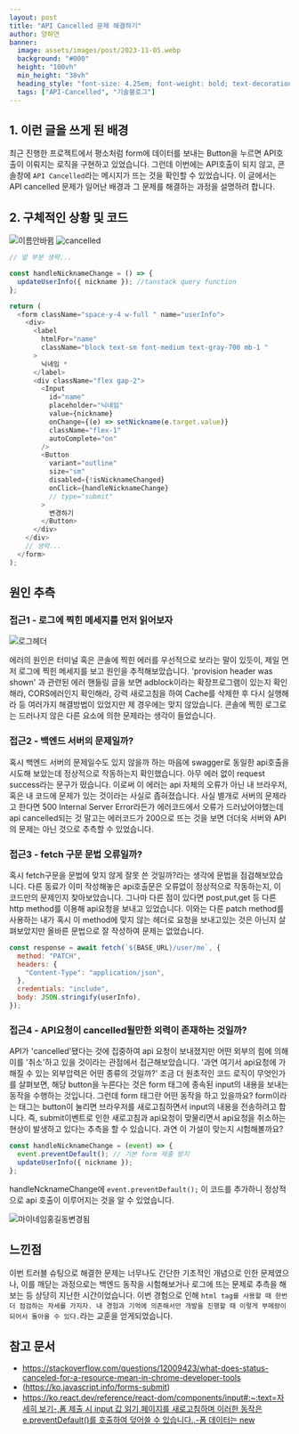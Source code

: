 ```yaml
---
layout: post
title: "API Cancelled 문제 해결하기"
author: 양하연
banner:
  image: assets/images/post/2023-11-05.webp
  background: "#000"
  height: "100vh"
  min_height: "38vh"
  heading_style: "font-size: 4.25em; font-weight: bold; text-decoration: underline"
  tags: ["API-Cancelled", "기술블로그"]
---
```


## 1. 이런 글을 쓰게 된 배경

최근 진행한 프로젝트에서 평소처럼 form에 데이터를 보내는 Button을 누르면 API호출이 이뤄지는 로직을 구현하고 있었습니다.
그런데 이번에는 API호출이 되지 않고, 콘솔창에 `API Cancelled`라는 메시지가 뜨는 것을 확인할 수 있었습니다.
이 글에서는 API cancelled 문제가 일어난 배경과 그 문제를 해결하는 과정을 설명하려 합니다.

## 2. 구체적인 상황 및 코드

<img src="/Users/hayeon/Downloads/마이네임안바뀜.gif" alt="이름안바뀜">

<img alt="cancelled" src="![image.png](https://prod-files-secure.s3.us-west-2.amazonaws.com/1ee811a0-1243-4c1a-a362-fece1e87dc36/0af29550-d840-46b6-b948-b6d32e48c6db/image.png)"/>

```js
// 앞 부분 생략...

const handleNicknameChange = () => {
  updateUserInfo({ nickname }); //tanstack query function
};

return (
  <form className="space-y-4 w-full " name="userInfo">
    <div>
      <label
        htmlFor="name"
        className="block text-sm font-medium text-gray-700 mb-1 "
      >
        닉네임 *
      </label>
      <div className="flex gap-2">
        <Input
          id="name"
          placeholder="닉네임"
          value={nickname}
          onChange={(e) => setNickname(e.target.value)}
          className="flex-1"
          autoComplete="on"
        />
        <Button
          variant="outline"
          size="sm"
          disabled={!isNicknameChanged}
          onClick={handleNicknameChange}
          // type="submit"
        >
          변경하기
        </Button>
      </div>
    </div>
    // 생략...
  </form>
);
```

## 원인 추측

### 접근1 - 로그에 찍힌 메세지를 먼저 읽어보자

![로그헤더](https://github.com/user-attachments/assets/5235fdf1-1281-4523-bd6b-b86be2bd7a83)

에러의 원인은 터미널 혹은 콘솔에 찍힌 에러를 우선적으로 보라는 말이 있듯이, 제일 먼저 로그에 찍힌 메세지를 보고 원인을 추적해보았습니다.
'provision header was shown' 과 관련된 에러 핸들링 글을 보면 adblock이라는 확장프로그램이 있는지 확인해라, CORS에러인지 확인해라, 강력 새로고침을 하여 Cache를 삭제한 후 다시 실행해라 등 여러가지 해결방법이 있었지만 제 경우에는 맞지 않았습니다. 콘솔에 찍힌 로그로는 드러나지 않은 다른 요소에 의한 문제라는 생각이 들었습니다.

### 접근2 - 백엔드 서버의 문제일까?

혹시 백엔드 서버의 문제일수도 있지 않을까 하는 마음에 swagger로 동일한 api호출을 시도해 보았는데 정상적으로 작동하는지 확인했습니다.
아무 에러 없이 request success라는 문구가 떴습니다. 이로써 이 에러는 api 자체의 오류가 아닌 내 브라우저, 혹은 내 코드에 문제가 있는 것이라는 사실로 좁혀졌습니다.
사실 별개로 서버의 문제라고 한다면 500 Internal Server Error라든가 에러코드에서 오류가 드러났어야했는데 api cancelled되는 것 말고는 에러코드가 200으로 뜨는 것을 보면 더더욱 서버와 API의 문제는 아닌 것으로 추측할 수 있었습니다.

### 접근3 - fetch 구문 문법 오류일까?

혹시 fetch구문을 문법에 맞지 않게 잘못 쓴 것일까?라는 생각에 문법을 점검해보았습니다.
다른 동료가 이미 작성해놓은 api호출문은 오류없이 정상적으로 작동하는지, 이 코드만의 문제인지 찾아보았습니다.
그나마 다른 점이 있다면 post,put,get 등 다른 http method를 이용해 api요청을 보내고 있었습니다. 이와는 다른 patch method를 사용하는 내가 혹시 이 method에 맞지 않는 헤더로 요청을 보내고있는 것은 아닌지 살펴보았지만 올바른 문법으로 잘 작성하여 문제는 없었습니다.

```js
const response = await fetch(`${BASE_URL}/user/me`, {
  method: "PATCH",
  headers: {
    "Content-Type": "application/json",
  },
  credentials: "include",
  body: JSON.stringify(userInfo),
});
```

### 접근4 - API요청이 cancelled될만한 외력이 존재하는 것일까?

API가 'cancelled'됐다는 것에 집중하여 api 요청이 보내졌지만 어떤 외부의 힘에 의해 이를 '취소'하고 있을 것이라는 관점에서 접근해보았습니다.
'과연 여기서 api요청에 가해질 수 있는 외부압력은 어떤 종류의 것일까?' 조금 더 원초적인 코드 로직이 무엇인가를 살펴보면, 해당 button을 누른다는 것은 form 태그에 종속된 input의 내용을 보내는 동작을 수행하는 것입니다.
그런데 form 태그란 어떤 동작을 하고 있을까요? form이라는 태그는 button이 눌리면 브라우저를 새로고침하면서 input의 내용을 전송하려고 합니다.
즉, submit이벤트로 인한 새로고침과 api요청이 맞물리면서 api요청을 취소하는 현상이 발생하고 있다는 추측을 할 수 있습니다. 과연 이 가설이 맞는지 시험해볼까요?

```js
const handleNicknameChange = (event) => {
  event.preventDefault(); // 기본 form 제출 방지
  updateUserInfo({ nickname });
};
```

handleNcknameChange에 `event.preventDefault();` 이 코드를 추가하니 정상적으로 api 호출이 이루어지는 것을 알 수 있었습니다.

![마이네임홍길동변경됨](https://github.com/user-attachments/assets/a0a22ace-5027-412e-b0e3-3f799cee8b92)

## 느낀점

이번 트러블 슈팅으로 해결한 문제는 너무나도 간단한 기초적인 개념으로 인한 문제였으나, 이를 깨닫는 과정으로는 백엔드 동작을 시험해보거나 로그에 뜨는 문제로 추측을 해보는 등 상당히 지난한 시간이었습니다. 이번 경험으로 인해 `html tag를 사용할 때 한번 더 점검하는 자세를 가지자. 내 경험과 기억에 의존해서만 개발을 진행할 때 이렇게 부메랑이 되어서 돌아올 수 있다.`라는 교훈을 얻게되었습니다.

## 참고 문서

- https://stackoverflow.com/questions/12009423/what-does-status-canceled-for-a-resource-mean-in-chrome-developer-tools
- (https://ko.javascript.info/forms-submit)
- [https://ko.react.dev/reference/react-dom/components/input#:~:text=자세히 보기-,폼 제출 시 input 값 읽기,페이지를 새로고침하며 이러한 동작은 e.preventDefault()를 호출하여 덮어쓸 수 있습니다.,-폼 데이터는 new](<https://ko.react.dev/reference/react-dom/components/input#:~:text=%EC%9E%90%EC%84%B8%ED%9E%88%20%EB%B3%B4%EA%B8%B0-,%ED%8F%BC%20%EC%A0%9C%EC%B6%9C%20%EC%8B%9C%20input%20%EA%B0%92%20%EC%9D%BD%EA%B8%B0,%ED%8E%98%EC%9D%B4%EC%A7%80%EB%A5%BC%20%EC%83%88%EB%A1%9C%EA%B3%A0%EC%B9%A8%ED%95%98%EB%A9%B0%20%EC%9D%B4%EB%9F%AC%ED%95%9C%20%EB%8F%99%EC%9E%91%EC%9D%80%20e.preventDefault()%EB%A5%BC%20%ED%98%B8%EC%B6%9C%ED%95%98%EC%97%AC%20%EB%8D%AE%EC%96%B4%EC%93%B8%20%EC%88%98%20%EC%9E%88%EC%8A%B5%EB%8B%88%EB%8B%A4.,-%ED%8F%BC%20%EB%8D%B0%EC%9D%B4%ED%84%B0%EB%8A%94%20new>)
